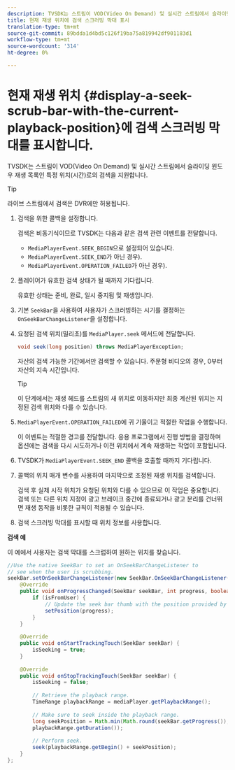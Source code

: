 ```yaml
---
description: TVSDK는 스트림이 VOD(Video On Demand) 및 실시간 스트림에서 슬라이딩 윈도우 재생 목록인 특정 위치(시간)로의 검색을 지원합니다.
title: 현재 재생 위치에 검색 스크러빙 막대 표시
translation-type: tm+mt
source-git-commit: 89bdda1d4bd5c126f19ba75a819942df901183d1
workflow-type: tm+mt
source-wordcount: '314'
ht-degree: 0%

---
```



# 현재 재생 위치 {#display-a-seek-scrub-bar-with-the-current-playback-position}에 검색 스크러빙 막대를 표시합니다.

TVSDK는 스트림이 VOD(Video On Demand) 및 실시간 스트림에서 슬라이딩 윈도우 재생 목록인 특정 위치(시간)로의 검색을 지원합니다.

>[!TIP]
>
>라이브 스트림에서 검색은 DVR에만 허용됩니다.

1. 검색을 위한 콜백을 설정합니다.

   검색은 비동기식이므로 TVSDK는 다음과 같은 검색 관련 이벤트를 전달합니다.

   * `MediaPlayerEvent.SEEK_BEGIN`으로 설정되어 있습니다.
   * `MediaPlayerEvent.SEEK_END`가 아닌 경우).
   * `MediaPlayerEvent.OPERATION_FAILED`가 아닌 경우).

1. 플레이어가 유효한 검색 상태가 될 때까지 기다립니다.

   유효한 상태는 준비, 완료, 일시 중지됨 및 재생입니다.
1. 기본 `SeekBar`을 사용하여 사용자가 스크러빙하는 시기를 결정하는 `OnSeekBarChangeListener`을 설정합니다.
1. 요청된 검색 위치(밀리초)를 `MediaPlayer.seek` 메서드에 전달합니다.

   ```java
   void seek(long position) throws MediaPlayerException;
   ```

   자산의 검색 가능한 기간에서만 검색할 수 있습니다. 주문형 비디오의 경우, 0부터 자산의 지속 시간입니다.

   >[!TIP]
   >
   >이 단계에서는 재생 헤드를 스트림의 새 위치로 이동하지만 최종 계산된 위치는 지정된 검색 위치와 다를 수 있습니다.

1. `MediaPlayerEvent.OPERATION_FAILED`에 귀 기울이고 적절한 작업을 수행합니다.

   이 이벤트는 적절한 경고를 전달합니다. 응용 프로그램에서 진행 방법을 결정하며 옵션에는 검색을 다시 시도하거나 이전 위치에서 계속 재생하는 작업이 포함됩니다.

1. TVSDK가 `MediaPlayerEvent.SEEK_END` 콜백을 호출할 때까지 기다립니다.
1. 콜백의 위치 매개 변수를 사용하여 마지막으로 조정된 재생 위치를 검색합니다.

   검색 후 실제 시작 위치가 요청된 위치와 다를 수 있으므로 이 작업은 중요합니다. 검색 또는 다른 위치 지정이 광고 브레이크 중간에 종료되거나 광고 분리를 건너뛰면 재생 동작을 비롯한 규칙이 적용될 수 있습니다.

1. 검색 스크러빙 막대를 표시할 때 위치 정보를 사용합니다.

<!--<a id="example_EEB73818260C43C8B5AE12BA68548AB7"></a>-->

**검색 예**

이 예에서 사용자는 검색 막대를 스크럽하여 원하는 위치를 찾습니다.

```java
//Use the native SeekBar to set an OnSeekBarChangeListener to 
// see when the user is scrubbing. 
seekBar.setOnSeekBarChangeListener(new SeekBar.OnSeekBarChangeListener() { 
    @Override 
    public void onProgressChanged(SeekBar seekBar, int progress, boolean isFromUser) { 
        if (isFromUser) { 
            // Update the seek bar thumb with the position provided by the user. 
            setPosition(progress); 
        } 
    } 
 
    @Override 
    public void onStartTrackingTouch(SeekBar seekBar) { 
        isSeeking = true; 
    } 
 
    @Override 
    public void onStopTrackingTouch(SeekBar seekBar) { 
        isSeeking = false; 
 
        // Retrieve the playback range. 
        TimeRange playbackRange = mediaPlayer.getPlaybackRange(); 
 
        // Make sure to seek inside the playback range. 
        long seekPosition = Math.min(Math.round(seekBar.getProgress()), 
        playbackRange.getDuration()); 
     
        // Perform seek. 
        seek(playbackRange.getBegin() + seekPosition); 
    } 
}; 
```
